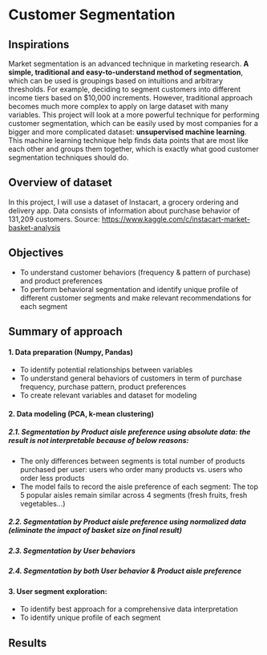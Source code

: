 # Customer Segmentation
## Inspirations
Market segmentation is an advanced technique in marketing research. **A simple, traditional and easy-to-understand method of segmentation**, which can be used is groupings based on intuitions and arbitrary thresholds. For example, deciding to segment customers into different income tiers based on $10,000 increments. However, traditional approach becomes much more complex to apply on large dataset with many variables. This project will look at a more powerful technique for performing customer segmentation, which can be easily used by most companies for a bigger and more complicated dataset: **unsupervised machine learning**. This machine learning technique help finds data points that are most like each other and groups them together, which is exactly what good customer segmentation techniques should do.

## Overview of dataset
In this project, I will use a dataset of Instacart, a grocery ordering and delivery app. Data consists of information about purchase behavior of 131,209 customers.
Source: https://www.kaggle.com/c/instacart-market-basket-analysis 

## Objectives
- To understand customer behaviors (frequency & pattern of purchase) and product preferences
- To perform behavioral segmentation and identify unique profile of different customer segments and make relevant recommendations for each segment

## Summary of approach
#### 1.	Data preparation (Numpy, Pandas) 
-	To identify potential relationships between variables
-	To understand general behaviors of customers in term of purchase frequency, purchase pattern, product preferences
-	To create relevant variables and dataset for modeling
#### 2.	Data modeling (PCA, k-mean clustering)
##### 2.1.	Segmentation by Product aisle preference using absolute data: the result is not interpretable because of below reasons:
-	The only differences between segments is total number of products purchased per user: users who order many products vs. users who order less products
-	The model fails to record the aisle preference of each segment: The top 5 popular aisles remain similar across 4 segments (fresh fruits, fresh vegetables...) 
##### 2.2.	Segmentation by Product aisle preference using normalized data (eliminate the impact of basket size on final result)
##### 2.3.	Segmentation by User behaviors
##### 2.4.	Segmentation by both User behavior & Product aisle preference
#### 3.	User segment exploration: 
-	To identify best approach for a comprehensive data interpretation
-	To identify unique profile of each segment

## Results

